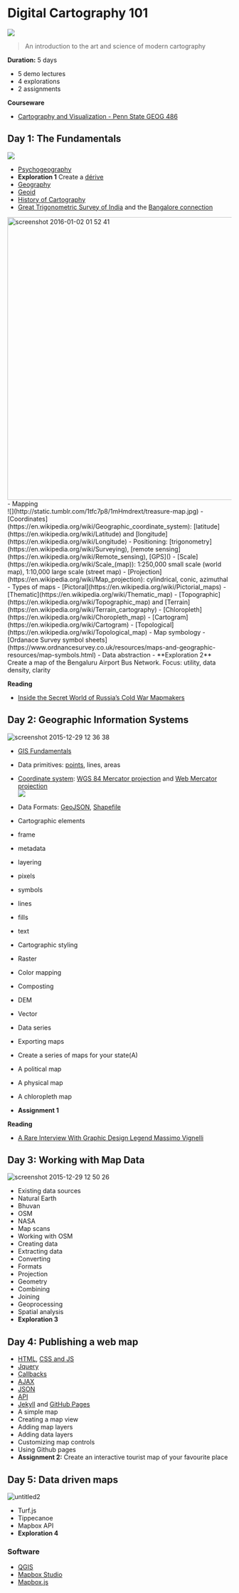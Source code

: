 # Digital Cartography 101
![](http://i.imgur.com/Cn5bPnJ.jpg)
> An introduction to the art and science of modern cartography

**Duration:** 5 days
- 5 demo lectures
- 4 explorations
- 2 assignments

**Courseware**
- [Cartography and Visualization - Penn State GEOG 486](https://www.e-education.psu.edu/geog486/home.html)

## Day 1: The Fundamentals
![](https://camo.githubusercontent.com/5afcd690a70bcb479f4de352d6a53290f409210a/687474703a2f2f646f67666f6f73652e636f6d2f77702d636f6e74656e742f75706c6f6164732f323031312f30392f362d372d4f72616e67652d7065656c65642e706e67)
- [Psychogeography](https://en.wikipedia.org/wiki/Psychogeography)
 - **Exploration 1** Create a [dérive](http://www.bopsecrets.org/SI/2.derive.htm)
- [Geography](https://en.wikipedia.org/wiki/Geography)
 - [Geoid](https://en.wikipedia.org/wiki/Geoid)
 - [History of Cartography](https://en.wikipedia.org/wiki/History_of_cartography)
 - [Great Trigonometric Survey of India](https://books.google.co.in/books?id=gd8gAQAAMAAJ&printsec=frontcover#v=onepage&q&f=false) and the [Bangalore connection](http://issuu.com/udayakumarp.l/docs/the_story_of_the_bangalore_baseline)<br>
 <img width="636" alt="screenshot 2016-01-02 01 52 41" src="https://cloud.githubusercontent.com/assets/126868/12072056/9e8525a8-b0f3-11e5-8b73-d4b054579d35.png">
- Mapping<br>
 ![](http://static.tumblr.com/1tfc7p8/1mHmdrext/treasure-map.jpg)
 - [Coordinates](https://en.wikipedia.org/wiki/Geographic_coordinate_system): [latitude](https://en.wikipedia.org/wiki/Latitude) and [longitude](https://en.wikipedia.org/wiki/Longitude)
 - Positioning: [trigonometry](https://en.wikipedia.org/wiki/Surveying), [remote sensing](https://en.wikipedia.org/wiki/Remote_sensing), [GPS]()
 - [Scale](https://en.wikipedia.org/wiki/Scale_(map)): 1:250,000 small scale (world map), 1:10,000 large scale (street map)
 - [Projection](https://en.wikipedia.org/wiki/Map_projection): cylindrical, conic, azimuthal
- Types of maps
 - [Pictoral](https://en.wikipedia.org/wiki/Pictorial_maps)
 - [Thematic](https://en.wikipedia.org/wiki/Thematic_map)
 - [Topographic](https://en.wikipedia.org/wiki/Topographic_map) and [Terrain](https://en.wikipedia.org/wiki/Terrain_cartography)
 - [Chloropleth](https://en.wikipedia.org/wiki/Choropleth_map)
 - [Cartogram](https://en.wikipedia.org/wiki/Cartogram)
 - [Topological](https://en.wikipedia.org/wiki/Topological_map)
- Map symbology 
 - [Ordanace Survey symbol sheets](https://www.ordnancesurvey.co.uk/resources/maps-and-geographic-resources/map-symbols.html)
 - Data abstraction 
- **Exploration 2** Create a map of the Bengaluru Airport Bus Network. Focus: utility, data density, clarity

**Reading**
- [Inside the Secret World of Russia’s Cold War Mapmakers](http://www.wired.com/2015/07/secret-cold-war-maps/)

## Day 2: Geographic Information Systems
![screenshot 2015-12-29 12 36 38](https://cloud.githubusercontent.com/assets/126868/12030704/d101775c-ae28-11e5-9c59-5171b808091d.png)
- [GIS Fundamentals](https://en.wikipedia.org/wiki/Geographic_information_system)
 - Data primitives: [points](), lines, areas
 - [Coordinate system](https://en.wikipedia.org/wiki/Geographic_coordinate_system): [WGS 84 Mercator projection](https://en.wikipedia.org/wiki/World_Geodetic_System) and [Web Mercator projection](https://en.wikipedia.org/wiki/Web_Mercator)<br>
 ![](https://upload.wikimedia.org/wikipedia/commons/thumb/d/d1/Australia-Greenland_size_comparison.svg/383px-Australia-Greenland_size_comparison.svg.png)
 - Data Formats: [GeoJSON](), [Shapefile]()


 
- Cartographic elements
 - frame
 - metadata
 - layering
 - pixels
 - symbols
 - lines
 - fills
 - text
- Cartographic styling
 - Raster
  - Color mapping
  - Composting
  - DEM
 - Vector
  -  Data series
- Exporting maps
- Create a series of maps for your state(A)
 - A political map
 - A physical map
 - A chloropleth map
- **Assignment 1**

**Reading**
- [A Rare Interview With Graphic Design Legend Massimo Vignelli](http://www.fastcodesign.com/3044133/a-rare-interview-with-graphic-design-legend-massimo-vignelli)
 
## Day 3: Working with Map Data
![screenshot 2015-12-29 12 50 26](https://cloud.githubusercontent.com/assets/126868/12030837/c1e261ee-ae2a-11e5-9a59-ce5156428bbf.png)
- Existing data sources
 -  Natural Earth
 -  Bhuvan
 -  OSM
 -  NASA
 -  Map scans
- Working with OSM
 - Creating data
 - Extracting data
- Converting
 - Formats
 - Projection
 - Geometry
- Combining
 - Joining
 - Geoprocessing
- Spatial analysis
- **Exploration 3**
 
## Day 4: Publishing a web map
- [HTML](https://www.codecademy.com/courses/html-one-o-one/0/1?curriculum_id=4f873b9ac02c44000300000d), [CSS and JS](https://www.codecademy.com/courses/html-javascript-css/0/1)
 - [Jquery](http://jsfiddle.net/webdevem/Q8KVC/)
 - [Callbacks](http://jsfiddle.net/javabeat/y9tGy/)
 - [AJAX]()
 - [JSON](http://www.jsoneditoronline.org)
 - [API](https://en.wikipedia.org/w/api.php?action=query&prop=revisions&rvprop=content&rvsection=0&titles=Application%20programming%20interface)
 - [Jekyll](https://jekyllrb.com) and [GitHub Pages](https://pages.github.com)
- A simple map
 - Creating a map view
 - Adding map layers
 - Adding data layers
 - Customizing map controls
- Using Github pages
- **Assignment 2:** Create an interactive tourist map of your favourite place


## Day 5: Data driven maps
![untitled2](https://cloud.githubusercontent.com/assets/126868/12030750/9341420c-ae29-11e5-8f54-94cec2e2815b.gif)
- Turf.js
- Tippecanoe
- Mapbox API
- **Exploration 4**


### Software
- [QGIS](http://qgis.org/)
- [Mapbox Studio]()
- [Mapbox.js]()
